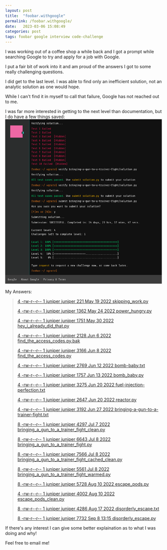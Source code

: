 ```yaml
---
layout: post
title:  "foobar.withgoogle"
permalink: /foobar.withgoogle/
date:   2023-03-06 15:08:49
categories: post
tags: foobar google interview code-challenge
---
```


I was working out of a coffee shop a while back and I got a prompt while searching Google to try and apply for a job with Google.

I put a fair bit of work into it and am proud of the answers I got to some really challenging questions.

I did get to the last level. I was able to find only an inefficient solution, not an analytic solution as one would hope.

While I can't find it in myself to call that failure, Google has not reached out to me.

I was far more interested in getting to the next level than documentation, but I do have a few things saved:
![foobar screenshot](/assets/images/foobar_screenshot.png)

My Answers:
> [4 -rw-r--r-- 1 juniper juniper  221 May 19  2022 skipping_work.py](/assets/foobar.withgoogle/skipping_work.py)
>
> [4 -rw-r--r-- 1 juniper juniper 1362 May 24  2022 power_hungry.py](/assets/foobar.withgoogle/power_hungry.py)
>
> [4 -rw-r--r-- 1 juniper juniper 1751 May 30  2022 hey_i_already_did_that.py](/assets/foobar.withgoogle/hey_i_already_did_that.py)
>
> [4 -rw-r--r-- 1 juniper juniper 2128 Jun  6  2022 find_the_access_codes.py.bak](/assets/foobar.withgoogle/find_the_access_codes.py.bak)
>
> [4 -rw-r--r-- 1 juniper juniper 3166 Jun  8  2022 find_the_access_codes.py](/assets/foobar.withgoogle/find_the_access_codes.py)
>
> [4 -rw-r--r-- 1 juniper juniper 2769 Jun 12  2022 bomb-baby.txt](/assets/foobar.withgoogle/baby.txt)
>
> [4 -rw-r--r-- 1 juniper juniper 1757 Jun 13  2022 bomb_baby.py](/assets/foobar.withgoogle/bomb_baby.py)
>
> [4 -rw-r--r-- 1 juniper juniper 3275 Jun 20  2022 fuel-injection-perfection.txt](/assets/foobar.withgoogle/perfection.txt)
>
> [4 -rw-r--r-- 1 juniper juniper 2647 Jun 20  2022 reactor.py](/assets/foobar.withgoogle/reactor.py)
>
> [4 -rw-r--r-- 1 juniper juniper 3192 Jun 27  2022 bringing-a-gun-to-a-trainer-fight.txt](/assets/foobar.withgoogle/fight.txt)
>
> [8 -rw-r--r-- 1 juniper juniper 4297 Jul  7  2022 bringing_a_gun_to_a_trainer_fight_clean.py](/assets/foobar.withgoogle/bringing_a_gun_to_a_trainer_fight_clean.py)
>
> [8 -rw-r--r-- 1 juniper juniper 6643 Jul  8  2022 bringing_a_gun_to_a_trainer_fight.py](/assets/foobar.withgoogle/bringing_a_gun_to_a_trainer_fight.py)
>
> [8 -rw-r--r-- 1 juniper juniper 7566 Jul  8  2022 bringing_a_gun_to_a_trainer_fight_cached_clean.py](/assets/foobar.withgoogle/bringing_a_gun_to_a_trainer_fight_cached_clean.py)
>
> [8 -rw-r--r-- 1 juniper juniper 5561 Jul  8  2022 bringing_a_gun_to_a_trainer_fight_warmed.py](/assets/foobar.withgoogle/bringing_a_gun_to_a_trainer_fight_warmed.py)
>
> [8 -rw-r--r-- 1 juniper juniper 5728 Aug 10  2022 escape_pods.py](/assets/foobar.withgoogle/escape_pods.py)
>
> [4 -rw-r--r-- 1 juniper juniper 4002 Aug 10  2022 escape_pods_clean.py](/assets/foobar.withgoogle/escape_pods_clean.py)
>
> [8 -rw-r--r-- 1 juniper juniper 4286 Aug 17  2022 disorderly_escape.txt](/assets/foobar.withgoogle/disorderly_escape.txt)
>
> [8 -rw-r--r-- 1 juniper juniper 7732 Sep  8 13:15 disorderly_escape.py](/assets/foobar.withgoogle/disorderly_escape.py)

If there's any interest I can give some better explaination as to what I was doing and why!

Feel free to email me!
